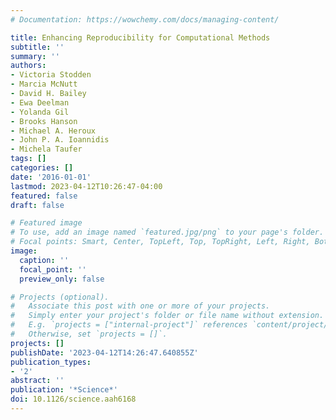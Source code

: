 ```yaml
---
# Documentation: https://wowchemy.com/docs/managing-content/

title: Enhancing Reproducibility for Computational Methods
subtitle: ''
summary: ''
authors:
- Victoria Stodden
- Marcia McNutt
- David H. Bailey
- Ewa Deelman
- Yolanda Gil
- Brooks Hanson
- Michael A. Heroux
- John P. A. Ioannidis
- Michela Taufer
tags: []
categories: []
date: '2016-01-01'
lastmod: 2023-04-12T10:26:47-04:00
featured: false
draft: false

# Featured image
# To use, add an image named `featured.jpg/png` to your page's folder.
# Focal points: Smart, Center, TopLeft, Top, TopRight, Left, Right, BottomLeft, Bottom, BottomRight.
image:
  caption: ''
  focal_point: ''
  preview_only: false

# Projects (optional).
#   Associate this post with one or more of your projects.
#   Simply enter your project's folder or file name without extension.
#   E.g. `projects = ["internal-project"]` references `content/project/deep-learning/index.md`.
#   Otherwise, set `projects = []`.
projects: []
publishDate: '2023-04-12T14:26:47.640855Z'
publication_types:
- '2'
abstract: ''
publication: '*Science*'
doi: 10.1126/science.aah6168
---
```


